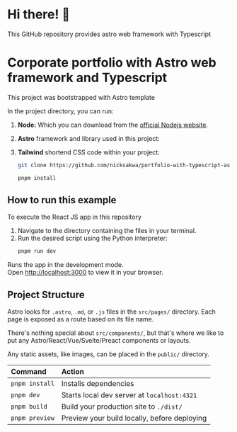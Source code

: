 # Hi there! 👋

This GitHub repository provides astro web framework with Typescript

# Corporate portfolio with Astro web framework and Typescript

This project was bootstrapped with Astro template

In the project directory, you can run:
1.  **Node:** Which you can download from the [official Nodejs website](https://nodejs.org/en/download).
2.  **Astro** framework and  library used in this project:
3.  **Tailwind** shortend CSS code within your project:


    ```bash
    git clone https://github.com/nicksakwa/portfolio-with-typescript-astro-and-tailwind-css
    ```
    ```bash
    pnpm install
    ```
## How to run this example

To execute the React JS app in this repository

1.  Navigate to the directory containing the files in your terminal.
2.  Run the desired script using the Python interpreter:
    ```bash
    pnpm run dev
    ```
Runs the app in the development mode.\
Open [http://localhost:3000](http://localhost:3000) to view it in your browser.

## Project Structure

Astro looks for `.astro`, `.md`, or `.js` files in the `src/pages/` directory. Each page is exposed as a route based on its file name.

There's nothing special about `src/components/`, but that's where we like to put any Astro/React/Vue/Svelte/Preact components or layouts.

Any static assets, like images, can be placed in the `public/` directory.

| Command        | Action                                       |
| :------------- | :------------------------------------------- |
| `pnpm install` | Installs dependencies                        |
| `pnpm dev`     | Starts local dev server at `localhost:4321`  |
| `pnpm build`   | Build your production site to `./dist/`      |
| `pnpm preview` | Preview your build locally, before deploying |
